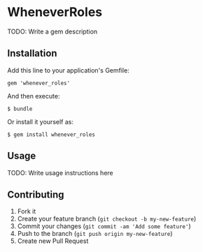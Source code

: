 # WheneverRoles

TODO: Write a gem description

## Installation

Add this line to your application's Gemfile:

    gem 'whenever_roles'

And then execute:

    $ bundle

Or install it yourself as:

    $ gem install whenever_roles

## Usage

TODO: Write usage instructions here

## Contributing

1. Fork it
2. Create your feature branch (`git checkout -b my-new-feature`)
3. Commit your changes (`git commit -am 'Add some feature'`)
4. Push to the branch (`git push origin my-new-feature`)
5. Create new Pull Request
